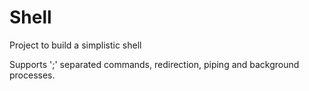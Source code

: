 # Shell

Project to build a simplistic shell

Supports ';' separated commands, redirection, piping and background processes.